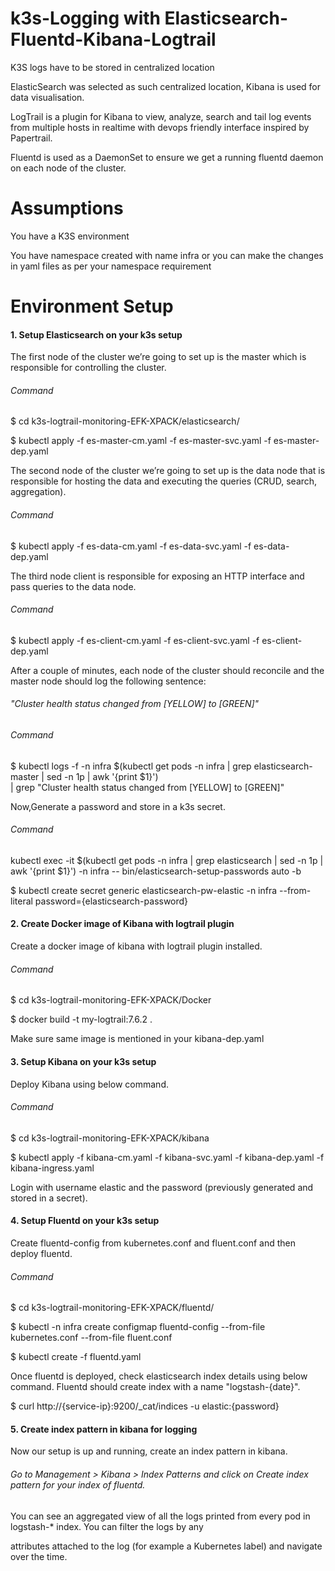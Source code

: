 # k3s-Logging with Elasticsearch-Fluentd-Kibana-Logtrail
K3S logs have to be stored in centralized location

ElasticSearch was selected as such centralized location, Kibana is used for data visualisation.

LogTrail is a plugin for Kibana to view, analyze, search and tail log events from multiple hosts in realtime with devops friendly interface inspired by Papertrail.

Fluentd is used as a DaemonSet to ensure we get a running fluentd daemon on each node of the cluster.

# Assumptions

You have a K3S environment

You have namespace created with name infra or you can make the changes in yaml files as per your namespace requirement

# Environment Setup

#### 1. Setup Elasticsearch on your k3s setup

The first node of the cluster we’re going to set up is the master which is responsible for controlling the cluster.

###### Command

$ cd k3s-logtrail-monitoring-EFK-XPACK/elasticsearch/

$ kubectl apply -f es-master-cm.yaml -f es-master-svc.yaml -f es-master-dep.yaml

The second node of the cluster we’re going to set up is the data node that is responsible for hosting the data and executing the queries (CRUD, search, aggregation).

###### Command

$ kubectl apply -f es-data-cm.yaml -f es-data-svc.yaml -f es-data-dep.yaml

The third node client is responsible for exposing an HTTP interface and pass queries to the data node.

###### Command

$ kubectl apply -f es-client-cm.yaml -f es-client-svc.yaml -f es-client-dep.yaml

After a couple of minutes, each node of the cluster should reconcile and the master node should log the following sentence:

###### "Cluster health status changed from [YELLOW] to [GREEN]"

###### Command

$ kubectl logs -f -n infra $(kubectl get pods -n infra | grep elasticsearch-master | sed -n 1p | awk '{print $1}') \
| grep "Cluster health status changed from \[YELLOW\] to \[GREEN\]"

Now,Generate a password and store in a k3s secret.

###### Command

kubectl exec -it $(kubectl get pods -n infra | grep elasticsearch | sed -n 1p | awk '{print $1}') -n infra -- bin/elasticsearch-setup-passwords auto -b

$ kubectl create secret generic elasticsearch-pw-elastic -n infra --from-literal password={elasticsearch-password}

#### 2. Create Docker image of Kibana with logtrail plugin

Create a docker image of kibana with logtrail plugin installed.

###### Command

$ cd k3s-logtrail-monitoring-EFK-XPACK/Docker

$ docker build -t my-logtrail:7.6.2 .

Make sure same image is mentioned in your kibana-dep.yaml

#### 3. Setup Kibana on your k3s setup

Deploy Kibana using below command.

###### Command

$ cd k3s-logtrail-monitoring-EFK-XPACK/kibana

$ kubectl apply -f kibana-cm.yaml -f kibana-svc.yaml -f kibana-dep.yaml -f kibana-ingress.yaml

Login with username elastic and the password (previously generated and stored in a secret).

#### 4. Setup Fluentd on your k3s setup

Create fluentd-config from kubernetes.conf and fluent.conf and then deploy fluentd.

###### Command

$ cd k3s-logtrail-monitoring-EFK-XPACK/fluentd/

$ kubectl -n infra create configmap fluentd-config --from-file kubernetes.conf --from-file fluent.conf

$ kubectl create -f fluentd.yaml

Once fluentd is deployed, check elasticsearch index details using below command. Fluentd should create index with a name "logstash-{date}".

$ curl http://{service-ip}:9200/_cat/indices -u elastic:{password}

#### 5. Create index pattern in kibana for logging

Now our setup is up and running, create an index pattern in kibana. 

###### Go to Management > Kibana > Index Patterns and click on Create index pattern for your index of fluentd. 

You can see an aggregated view of all the logs printed from every pod in logstash-* index. You can filter the logs by any 

attributes attached to the log (for example a Kubernetes label) and navigate over the time.
